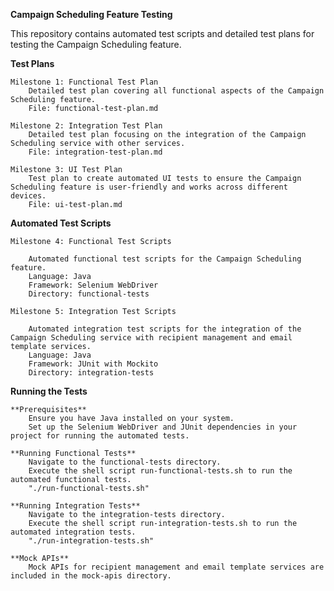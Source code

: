

**Campaign Scheduling Feature Testing**

This repository contains automated test scripts and detailed test plans for testing the Campaign Scheduling feature.

**Test Plans**

    Milestone 1: Functional Test Plan
        Detailed test plan covering all functional aspects of the Campaign Scheduling feature.
        File: functional-test-plan.md

    Milestone 2: Integration Test Plan
        Detailed test plan focusing on the integration of the Campaign Scheduling service with other services.
        File: integration-test-plan.md

    Milestone 3: UI Test Plan
        Test plan to create automated UI tests to ensure the Campaign Scheduling feature is user-friendly and works across different devices.
        File: ui-test-plan.md

**Automated Test Scripts**

    Milestone 4: Functional Test Scripts

        Automated functional test scripts for the Campaign Scheduling feature.
        Language: Java
        Framework: Selenium WebDriver
        Directory: functional-tests

    Milestone 5: Integration Test Scripts

        Automated integration test scripts for the integration of the Campaign Scheduling service with recipient management and email template services.
        Language: Java
        Framework: JUnit with Mockito
        Directory: integration-tests

**Running the Tests**

    **Prerequisites**
        Ensure you have Java installed on your system.
        Set up the Selenium WebDriver and JUnit dependencies in your project for running the automated tests.

    **Running Functional Tests**
        Navigate to the functional-tests directory.
        Execute the shell script run-functional-tests.sh to run the automated functional tests.
        "./run-functional-tests.sh"

    **Running Integration Tests**
        Navigate to the integration-tests directory.
        Execute the shell script run-integration-tests.sh to run the automated integration tests.
        "./run-integration-tests.sh"

    **Mock APIs**
        Mock APIs for recipient management and email template services are included in the mock-apis directory.
  

